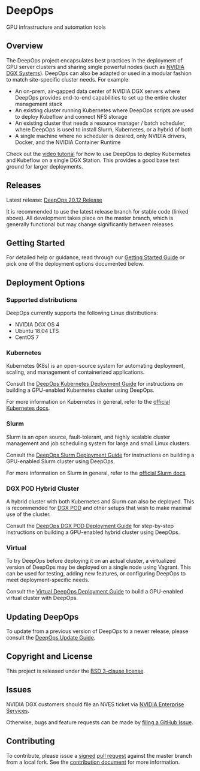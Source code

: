 DeepOps
===

GPU infrastructure and automation tools

## Overview

The DeepOps project encapsulates best practices in the deployment of GPU server clusters and sharing single powerful nodes (such as [NVIDIA DGX Systems](https://www.nvidia.com/en-us/data-center/dgx-systems/)). DeepOps can also be adapted or used in a modular fashion to match site-specific cluster needs. For example:

* An on-prem, air-gapped data center of NVIDIA DGX servers where DeepOps provides end-to-end capabilities to set up the entire cluster management stack
* An existing cluster running Kubernetes where DeepOps scripts are used to deploy Kubeflow and connect NFS storage
* An existing cluster that needs a resource manager / batch scheduler, where DeepOps is used to install Slurm, Kubernetes, or a hybrid of both
* A single machine where no scheduler is desired, only NVIDIA drivers, Docker, and the NVIDIA Container Runtime

Check out the [video tutorial](https://drive.google.com/file/d/1RNLQYlgJqE8JMv0np8SdEDqeCN2piavF/view) for how to use DeepOps to deploy Kubernetes and Kubeflow on a single DGX Station. This provides a good base test ground for larger deployments.

## Releases

Latest release: [DeepOps 20.12 Release](https://github.com/NVIDIA/deepops/releases/tag/20.12)

It is recommended to use the latest release branch for stable code (linked above). All development takes place on the master branch, which is generally functional but may change significantly between releases.

## Getting Started

For detailed help or guidance, read through our [Getting Started Guide](docs/) or pick one of the deployment options documented below.

## Deployment Options

### Supported distributions

DeepOps currently supports the following Linux distributions:

* NVIDIA DGX OS 4
* Ubuntu 18.04 LTS
* CentOS 7

### Kubernetes

Kubernetes (K8s) is an open-source system for automating deployment, scaling, and management of containerized applications.

Consult the [DeepOps Kubernetes Deployment Guide](docs/k8s-cluster/) for instructions on building a GPU-enabled Kubernetes cluster using DeepOps.

For more information on Kubernetes in general, refer to the [official Kubernetes docs](https://kubernetes.io/docs/concepts/overview/what-is-kubernetes/).

### Slurm

Slurm is an open source, fault-tolerant, and highly scalable cluster management and job scheduling system for large and small Linux clusters.

Consult the [DeepOps Slurm Deployment Guide](docs/slurm-cluster/) for instructions on building a GPU-enabled Slurm cluster using DeepOps.

For more information on Slurm in general, refer to the [official Slurm docs](https://slurm.schedmd.com/overview.html).

### DGX POD Hybrid Cluster

A hybrid cluster with both Kubernetes and Slurm can also be deployed. This is recommended for [DGX POD](https://www.nvidia.com/en-us/data-center/dgx-pod-reference-architecture/) and other setups that wish to make maximal use of the cluster.

Consult the [DeepOps DGX POD Deployment Guide](docs/deepops/dgx-pod.md) for step-by-step instructions on building a GPU-enabled hybrid cluster using DeepOps.

### Virtual

To try DeepOps before deploying it on an actual cluster, a virtualized version of DeepOps may be deployed on a single node using Vagrant. This can be used for testing, adding new features, or configuring DeepOps to meet deployment-specific needs.

Consult the [Virtual DeepOps Deployment Guide](virtual/README.md) to build a GPU-enabled virtual cluster with DeepOps.

## Updating DeepOps

To update from a previous version of DeepOps to a newer release, please consult the [DeepOps Update Guide](docs/deepops/update-deepops.md).

## Copyright and License

This project is released under the [BSD 3-clause license](https://github.com/NVIDIA/deepops/blob/master/LICENSE).

## Issues

NVIDIA DGX customers should file an NVES ticket via [NVIDIA Enterprise Services](https://nvid.nvidia.com/enterpriselogin/).

Otherwise, bugs and feature requests can be made by [filing a GitHub Issue](https://github.com/NVIDIA/deepops/issues/new).

## Contributing

To contribute, please issue a [signed](https://raw.githubusercontent.com/NVIDIA/deepops/master/CONTRIBUTING.md) [pull request](https://help.github.com/articles/using-pull-requests/) against the master branch from a local fork. See the [contribution document](https://raw.githubusercontent.com/NVIDIA/deepops/master/CONTRIBUTING.md) for more information.
